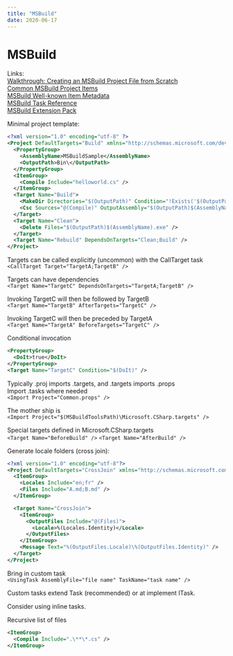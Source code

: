 ```yaml
---
title: "MSBuild"
date: 2020-06-17
---
```


# MSBuild
Links:  
[Walkthrough: Creating an MSBuild Project File from Scratch](https://msdn.microsoft.com/en-us/library/dd576348.aspx)  
[Common MSBuild Project Items](https://msdn.microsoft.com/en-us/library/bb629388.aspx")  
[MSBuild Well-known Item Metadata](https://msdn.microsoft.com/en-us/library/ms164313.aspx)  
[MSBuild Task Reference](https://msdn.microsoft.com/en-us/library/7z253716.aspx)  
[MSBuild Extension Pack](https://github.com/mikefourie/MSBuildExtensionPack")

Minimal project template:  
```xml
<?xml version="1.0" encoding="utf-8" ?>
<Project DefaultTargets="Build" xmlns="http://schemas.microsoft.com/developer/msbuild/2003">  
  <PropertyGroup>  
    <AssemblyName>MSBuildSample</AssemblyName>  
    <OutputPath>Bin\</OutputPath>  
  </PropertyGroup>  
  <ItemGroup>  
    <Compile Include="helloworld.cs" />
  </ItemGroup>  
  <Target Name="Build">  
    <MakeDir Directories="$(OutputPath)" Condition="!Exists('$(OutputPath)')" />
    <Csc Sources="@(Compile)" OutputAssembly="$(OutputPath)$(AssemblyName).exe" />
  </Target>  
  <Target Name="Clean">  
    <Delete Files="$(OutputPath)$(AssemblyName).exe" />
  </Target>  
  <Target Name="Rebuild" DependsOnTargets="Clean;Build" />
</Project>  
```

Targets can be called explicitly (uncommon) with the CallTarget task  
`<CallTarget Target="TargetA;TargetB" />`

Targets can have dependencies  
`<Target Name="TargetC" DependsOnTargets="TargetA;TargetB" />`

Invoking TargetC will then be followed by TargetB  
`<Target Name="TargetB" AfterTargets="TargetC" />`

Invoking TargetC will then be preceded by TargetA  
`<Target Name="TargetA" BeforeTargets="TargetC" />`

Conditional invocation  
```xml
<PropertyGroup>
  <DoIt>true</DoIt>
</PropertyGroup>
<Target Name="TargetC" Condition="$(DoIt)" />
```

Typically .proj imports .targets, and .targets imports .props  
Import .tasks where needed  
`<Import Project="Common.props" />`

The mother ship is  
`<Import Project="$(MSBuildToolsPath)\Microsoft.CSharp.targets" />`

Special targets defined in Microsoft.CSharp.targets  
`<Target Name="BeforeBuild" />`
`<Target Name="AfterBuild" />`

Generate locale folders (cross join):  
```xml
<?xml version="1.0" encoding="utf-8"?>
<Project DefaultTargets="CrossJoin" xmlns="http://schemas.microsoft.com/developer/msbuild/2003">
  <ItemGroup>
    <Locales Include="en;fr" />
    <Files Include="A.md;B.md" />
  </ItemGroup>

  <Target Name="CrossJoin">
    <ItemGroup>
      <OutputFiles Include="@(Files)">
        <Locale>%(Locales.Identity)</Locale>
      </OutputFiles>
    </ItemGroup>
    <Message Text="%(OutputFiles.Locale)\%(OutputFiles.Identity)" />
  </Target>
</Project>
```

Bring in custom task  
`<UsingTask AssemblyFile="file name" TaskName="task name" />`

Custom tasks extend Task (recommended) or at implement ITask.

Consider using inline tasks.

Recursive list of files
```xml
<ItemGroup>
  <Compile Include=".\**\*.cs" />
</ItemGroup>
```
